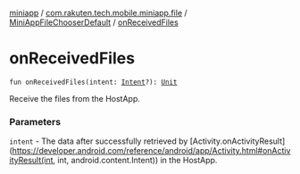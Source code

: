 [miniapp](../../index.md) / [com.rakuten.tech.mobile.miniapp.file](../index.md) / [MiniAppFileChooserDefault](index.md) / [onReceivedFiles](./on-received-files.md)

# onReceivedFiles

`fun onReceivedFiles(intent: `[`Intent`](https://developer.android.com/reference/android/content/Intent.html)`?): `[`Unit`](https://kotlinlang.org/api/latest/jvm/stdlib/kotlin/-unit/index.html)

Receive the files from the HostApp.

### Parameters

`intent` - The data after successfully retrieved by [Activity.onActivityResult](https://developer.android.com/reference/android/app/Activity.html#onActivityResult(int, int, android.content.Intent)) in the HostApp.